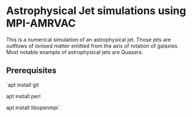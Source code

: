 # Astrophysical Jet simulations using MPI-AMRVAC

This is a numerical simulation of an astrophysical jet. Those jets are outflows of ionised matter emitted from the axis of rotation of galaxies. Most notable example of astrophysical jets are Quasars.

## Prerequisites

`apt install git

apt install perl

apt install libopenmpi`
